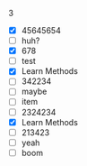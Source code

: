 3
- [x] 45645654
- [ ] huh?
- [x] 678
- [ ] test
- [x] Learn Methods
- [ ] 342234
- [ ] maybe
- [ ] item
- [ ] 2324234
- [x] Learn Methods
- [ ] 213423
- [ ] yeah
- [ ] boom